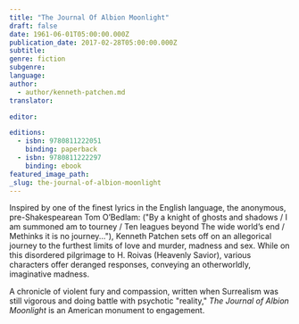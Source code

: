 ```yaml
---
title: "The Journal Of Albion Moonlight"
draft: false
date: 1961-06-01T05:00:00.000Z
publication_date: 2017-02-28T05:00:00.000Z
subtitle:
genre: fiction
subgenre:
language:
author:
  - author/kenneth-patchen.md
translator:

editor:

editions:
  - isbn: 9780811222051
    binding: paperback
  - isbn: 9780811222297
    binding: ebook
featured_image_path:
_slug: the-journal-of-albion-moonlight
---
```


Inspired by one of the finest lyrics in the English language, the anonymous, pre-Shakespearean Tom O’Bedlam: ("By a knight of ghosts and shadows / I am summoned am to tourney / Ten leagues beyond The wide world’s end / Methinks it is no journey..."), Kenneth Patchen sets off on an allegorical journey to the furthest limits of love and murder, madness and sex. While on this disordered pilgrimage to H. Roivas (Heavenly Savior), various characters offer deranged responses, conveying an otherworldly, imaginative madness.

A chronicle of violent fury and compassion, written when Surrealism was still vigorous and doing battle with psychotic "reality," _The Journal of Albion Moonlight_ is an American monument to engagement.

